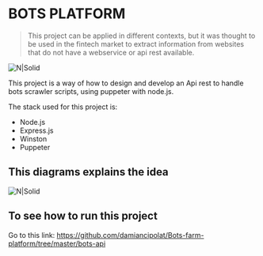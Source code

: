 # BOTS PLATFORM
>This project can be applied in different contexts, but it was thought to be used in the fintech market to extract information from websites that do not have a webservice or api rest available.

![N|Solid](https://github.com/damiancipolat/Bots-farm-platform/blob/master/doc/bots2.jpg?raw=true)

This project is a way of how to design and develop an Api rest to handle bots scrawler scripts, using puppeter with node.js.

The stack used for this project is:
- Node.js
- Express.js
- Winston
- Puppeter

## This diagrams explains the idea
![N|Solid](https://github.com/damiancipolat/Bots-farm-platform/blob/master/doc/diagram.png?raw=true)

## To see how to run this project
Go to this link: https://github.com/damiancipolat/Bots-farm-platform/tree/master/bots-api
